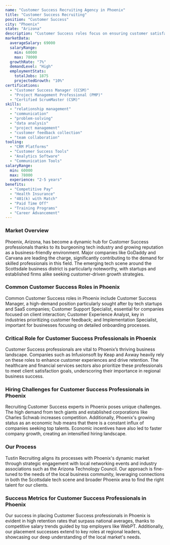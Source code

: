 ```yaml
---
name: "Customer Success Recruiting Agency in Phoenix"
title: "Customer Success Recruiting"
position: "Customer Success"
city: "Phoenix"
state: "Arizona"
description: "Customer Success roles focus on ensuring customer satisfaction and retention by providing excellent support and services."
marketData:
  averageSalary: 69000
  salaryRange:
    min: 60000
    max: 78000
  growthRate: "7%"
  demandLevel: "High"
  employmentStats:
    totalJobs: 1875
    projectedGrowth: "10%"
certifications:
  - "Customer Success Manager (CCSM)"
  - "Project Management Professional (PMP)"
  - "Certified ScrumMaster (CSM)"
skills:
  - "relationship management"
  - "communication"
  - "problem-solving"
  - "data analysis"
  - "project management"
  - "customer feedback collection"
  - "team collaboration"
tooling:
  - "CRM Platforms"
  - "Customer Success Tools"
  - "Analytics Software"
  - "Communication Tools"
salaryRange:
  min: 60000
  max: 78000
  experience: "2-5 years"
benefits:
  - "Competitive Pay"
  - "Health Insurance"
  - "401(k) with Match"
  - "Paid Time Off"
  - "Training Programs"
  - "Career Advancement"
---
```


### Market Overview
Phoenix, Arizona, has become a dynamic hub for Customer Success professionals thanks to its burgeoning tech industry and growing reputation as a business-friendly environment. Major companies like GoDaddy and Carvana are leading the charge, significantly contributing to the demand for skilled professionals in this field. The emerging tech scene around the Scottsdale business district is particularly noteworthy, with startups and established firms alike seeking customer-driven growth strategies.
### Common Customer Success Roles in Phoenix
Common Customer Success roles in Phoenix include Customer Success Manager, a high-demand position particularly sought after by tech startups and SaaS companies; Customer Support Specialist, essential for companies focused on client interaction; Customer Experience Analyst, key in industries prioritizing customer feedback; and Implementation Specialist, important for businesses focusing on detailed onboarding processes.

### Critical Role for Customer Success Professionals in Phoenix
Customer Success professionals are vital to Phoenix’s thriving business landscape. Companies such as Infusionsoft by Keap and Axway heavily rely on these roles to enhance customer experiences and drive retention. The healthcare and financial services sectors also prioritize these professionals to meet client satisfaction goals, underscoring their importance in regional business success.

### Hiring Challenges for Customer Success Professionals in Phoenix
Recruiting Customer Success experts in Phoenix poses unique challenges. The high demand from tech giants and established corporations like Charles Schwab increases competition. Additionally, Phoenix's growing status as an economic hub means that there is a constant influx of companies seeking top talents. Economic incentives have also led to faster company growth, creating an intensified hiring landscape.

### Our Process
Tustin Recruiting aligns its processes with Phoenix's dynamic market through strategic engagement with local networking events and industry associations such as the Arizona Technology Council. Our approach is fine-tuned to the needs of the local business community, leveraging connections in both the Scottsdale tech scene and broader Phoenix area to find the right talent for our clients.

### Success Metrics for Customer Success Professionals in Phoenix
Our success in placing Customer Success professionals in Phoenix is evident in high retention rates that surpass national averages, thanks to competitive salary trends guided by top employers like WebPT. Additionally, our placement successes extend to key roles at regional leaders, showcasing our deep understanding of the local market's needs.